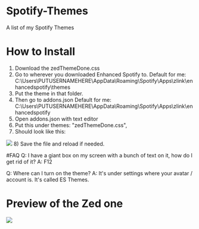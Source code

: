 # Spotify-Themes

A list of my Spotify Themes

# How to Install
1) Download the zedThemeDone.css
2) Go to wherever you downloaded Enhanced Spotify to.
  Default for me: C:\Users\PUTUSERNAMEHERE\AppData\Roaming\Spotify\Apps\zlink\enhancedspotify\themes
3) Put the theme in that folder.
4) Then go to addons.json
  Default for me: C:\Users\PUTUSERNAMEHERE\AppData\Roaming\Spotify\Apps\zlink\enhancedspotify
5) Open addons.json with text editor
6) Put this under themes:
  "zedThemeDone.css",
7) Should look like this:
<img src="https://imgur.com/daCcGb7.jpg">
8) Save the file and reload if needed. 

#FAQ
Q: I have a giant box on my screen with a bunch of text on it, how do I get rid of it?
A: F12

Q: Where can I turn on the theme?
A: It's under settings where your avatar / account is. It's called ES Themes.

# Preview of the Zed one

<img src="https://imgur.com/Fjvn3cY.jpg">
